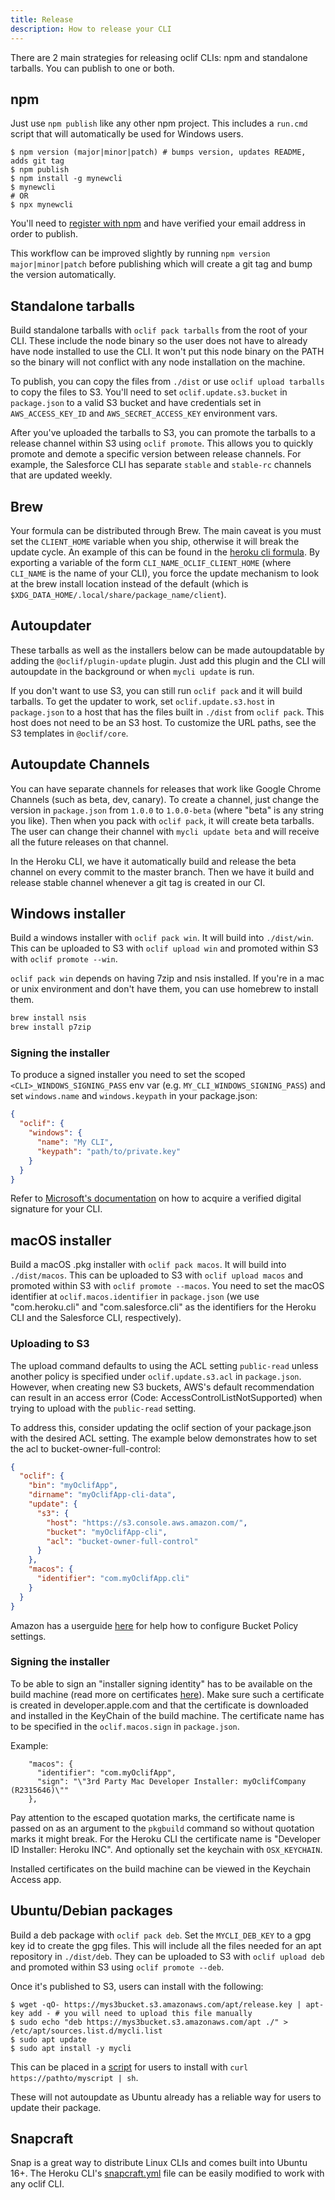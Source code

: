 ```yaml
---
title: Release
description: How to release your CLI
---
```


There are 2 main strategies for releasing oclif CLIs: npm and standalone tarballs. You can publish to one or both.

## npm

Just use `npm publish` like any other npm project. This includes a `run.cmd` script that will automatically be used for Windows users.

```sh-session
$ npm version (major|minor|patch) # bumps version, updates README, adds git tag
$ npm publish
$ npm install -g mynewcli
$ mynewcli
# OR
$ npx mynewcli
```

You'll need to [register with npm](https://www.npmjs.com/signup) and have verified your email address in order to publish.

This workflow can be improved slightly by running `npm version major|minor|patch` before publishing which will create a git tag and bump the version automatically.

## Standalone tarballs

Build standalone tarballs with `oclif pack tarballs` from the root of your CLI. These include the node binary so the user does not have to already have node installed to use the CLI. It won't put this node binary on the PATH so the binary will not conflict with any node installation on the machine.

To publish, you can copy the files from `./dist` or use `oclif upload tarballs` to copy the files to S3. You'll need to set `oclif.update.s3.bucket` in `package.json` to a valid S3 bucket and have credentials set in `AWS_ACCESS_KEY_ID` and `AWS_SECRET_ACCESS_KEY` environment vars.

After you've uploaded the tarballs to S3, you can promote the tarballs to a release channel within S3 using `oclif promote`. This allows you to quickly promote and demote a specific version between release channels. For example, the Salesforce CLI has separate `stable` and `stable-rc` channels that are updated weekly.

## Brew

Your formula can be distributed through Brew. The main caveat is you must set the `CLIENT_HOME` variable when you ship, otherwise it will break the update cycle. An example of this can be found in the [heroku cli formula](https://github.com/heroku/homebrew-brew/blob/master/Formula/heroku.rb#L9). By exporting a variable of the form `CLI_NAME_OCLIF_CLIENT_HOME` (where `CLI_NAME` is the name of your CLI), you force the update mechanism to look at the brew install location instead of the default (which is `$XDG_DATA_HOME/.local/share/package_name/client`).

## Autoupdater

These tarballs as well as the installers below can be made autoupdatable by adding the `@oclif/plugin-update` plugin. Just add this plugin and the CLI will autoupdate in the background or when `mycli update` is run.

If you don't want to use S3, you can still run `oclif pack` and it will build tarballs. To get the updater to work, set `oclif.update.s3.host` in `package.json` to a host that has the files built in `./dist` from `oclif pack`. This host does not need to be an S3 host. To customize the URL paths, see the S3 templates in `@oclif/core`.

## Autoupdate Channels

You can have separate channels for releases that work like Google Chrome Channels (such as beta, dev, canary). To create a channel, just change the version in `package.json` from `1.0.0` to `1.0.0-beta` (where "beta" is any string you like). Then when you pack with `oclif pack`, it will create beta tarballs. The user can change their channel with `mycli update beta` and will receive all the future releases on that channel.

In the Heroku CLI, we have it automatically build and release the beta channel on every commit to the master branch. Then we have it build and release stable channel whenever a git tag is created in our CI.

## Windows installer

Build a windows installer with `oclif pack win`. It will build into `./dist/win`. This can be uploaded to S3 with `oclif upload win` and promoted within S3 with `oclif promote --win`.

`oclif pack win` depends on having 7zip and nsis installed. If you're in a mac or unix environment and don't have them, you can use homebrew to install them.

```sh
brew install nsis
brew install p7zip
```

### Signing the installer

To produce a signed installer you need to set the scoped `<CLI>_WINDOWS_SIGNING_PASS` env var (e.g. `MY_CLI_WINDOWS_SIGNING_PASS`) and set `windows.name` and `windows.keypath` in your package.json:

```json
{
  "oclif": {
    "windows": {
      "name": "My CLI",
      "keypath": "path/to/private.key"
    }
  }
}
```

Refer to [Microsoft's documentation](https://learn.microsoft.com/en-us/windows/win32/msi/authoring-a-fully-verified-signed-installation) on how to acquire a verified digital signature for your CLI.

## macOS installer

Build a macOS .pkg installer with `oclif pack macos`. It will build into `./dist/macos`. This can be uploaded to S3 with `oclif upload macos` and promoted within S3 with `oclif promote --macos`. You need to set the macOS identifier at `oclif.macos.identifier` in `package.json` (we use "com.heroku.cli" and "com.salesforce.cli" as the identifiers for the Heroku CLI and the Salesforce CLI, respectively).

### Uploading to S3

The upload command defaults to using the ACL setting `public-read` unless another policy is specified under `oclif.update.s3.acl` in `package.json`. However, when creating new S3 buckets, AWS's default recommendation can result in an access error (Code: AccessControlListNotSupported) when trying to upload with the `public-read` setting.

To address this, consider updating the oclif section of your package.json with the desired ACL setting. The example below demonstrates how to set the acl to bucket-owner-full-control:

```json
{
  "oclif": {
    "bin": "myOclifApp",
    "dirname": "myOclifApp-cli-data",
    "update": {
      "s3": {
        "host": "https://s3.console.aws.amazon.com/",
        "bucket": "myOclifApp-cli",
        "acl": "bucket-owner-full-control"
      }
    },
    "macos": {
      "identifier": "com.myOclifApp.cli"
    }
  }
}
```

Amazon has a userguide [here](https://docs.aws.amazon.com/AmazonS3/latest/userguide/ensure-object-ownership.html#ensure-object-ownership-bucket-policy) for help how to configure Bucket Policy settings.

### Signing the installer

To be able to sign an "installer signing identity" has to be available on the build machine (read more on certificates [here](https://developer.apple.com/help/account/create-certificates/certificates-overview)).
Make sure such a certificate is created in developer.apple.com and that the certificate is downloaded and installed in the KeyChain of the build machine.
The certificate name has to be specified in the `oclif.macos.sign` in `package.json`.

Example:
```
    "macos": {
      "identifier": "com.myOclifApp",
      "sign": "\"3rd Party Mac Developer Installer: myOclifCompany (R2315646)\""
    },
```

Pay attention to the escaped quotation marks, the certificate name is passed on as an argument to the `pkgbuild` command so without quotation marks it might break.
For the Heroku CLI the certificate name is "Developer ID Installer: Heroku INC". And optionally set the keychain with `OSX_KEYCHAIN`.

Installed certificates on the build machine can be viewed in the Keychain Access app.

## Ubuntu/Debian packages

Build a deb package with `oclif pack deb`. Set the `MYCLI_DEB_KEY` to a gpg key id to create the gpg files. This will include all the files needed for an apt repository in `./dist/deb`. They can be uploaded to S3 with `oclif upload deb` and promoted within S3 using `oclif promote --deb`.

Once it's published to S3, users can install with the following:

```sh-session
$ wget -qO- https://mys3bucket.s3.amazonaws.com/apt/release.key | apt-key add - # you will need to upload this file manually
$ sudo echo "deb https://mys3bucket.s3.amazonaws.com/apt ./" > /etc/apt/sources.list.d/mycli.list
$ sudo apt update
$ sudo apt install -y mycli
```

This can be placed in a [script](https://cli-assets.heroku.com/install-ubuntu.sh) for users to install with `curl https://pathto/myscript | sh`.

These will not autoupdate as Ubuntu already has a reliable way for users to update their package.


## Snapcraft

Snap is a great way to distribute Linux CLIs and comes built into Ubuntu 16+. The Heroku CLI's [snapcraft.yml](https://github.com/heroku/cli/blob/master/snap/snapcraft.yaml) file can be easily modified to work with any oclif CLI.
